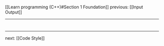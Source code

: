 [[Learn programming (C++)#Section 1 Foundation]]  previous: [[Input Output]]   

---






# 
----
next: [[Code Style]] 